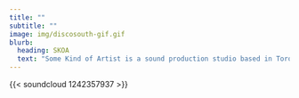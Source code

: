 ```yaml
---
title: ""
subtitle: ""
image: img/discosouth-gif.gif
blurb:
  heading: SKOA
  text: "Some Kind of Artist is a sound production studio based in Toronto. "
---
```

{{< soundcloud 1242357937 >}}